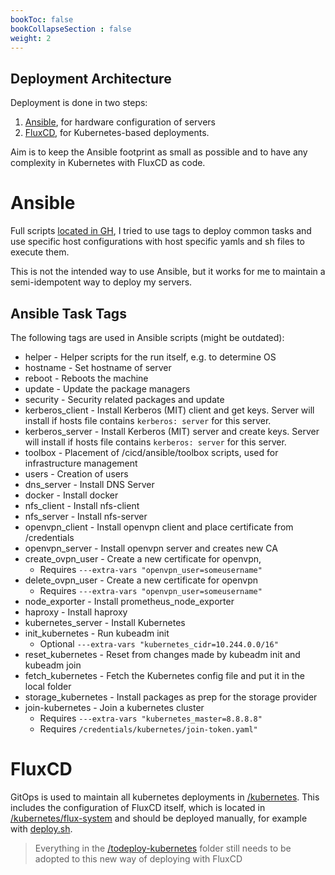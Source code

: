 ```yaml
---
bookToc: false
bookCollapseSection : false
weight: 2
---
```


## Deployment Architecture
Deployment is done in two steps:
1. [Ansible](https://www.ansible.com/), for hardware configuration of servers
2. [FluxCD](https://fluxcd.io/), for Kubernetes-based deployments. 

Aim is to keep the Ansible footprint as small as possible and to have any complexity in Kubernetes with FluxCD as code.


# Ansible
Full scripts [located in GH](https://github.com/basraven/la1r/tree/rick/cicd/ansible), I tried to use tags to deploy common tasks and use specific host configurations with host specific yamls and sh files to execute them.

This is not the intended way to use Ansible, but it works for me to maintain a semi-idempotent way to deploy my servers.

## Ansible Task Tags
The following tags are used in Ansible scripts (might be outdated):
* helper                - Helper scripts for the run itself, e.g. to determine OS
* hostname              - Set hostname of server
* reboot                - Reboots the machine
* update                - Update the package managers
* security              - Security related packages and update
* kerberos_client       - Install Kerberos (MIT) client and get keys. Server will install if hosts file contains ```kerberos: server``` for this server.
* kerberos_server       - Install Kerberos (MIT) server and create keys. Server will install if hosts file contains ```kerberos: server``` for this server.
* toolbox               - Placement of /cicd/ansible/toolbox scripts, used for infrastructure management
* users                 - Creation of users
* dns_server            - Install DNS Server
* docker                - Install docker
* nfs_client            - Install nfs-client
* nfs_server            - Install nfs-server
* openvpn_client        - Install openvpn client and place certificate from /credentials
* openvpn_server        - Install openvpn server and creates new CA
* create_ovpn_user      - Create a new certificate for openvpn,
  * Requires ```---extra-vars "openvpn_user=someusername"```
* delete_ovpn_user   - Create a new certificate for openvpn
  * Requires ```---extra-vars "openvpn_user=someusername"```
* node_exporter         - Install prometheus_node_exporter
* haproxy               - Install haproxy
* kubernetes_server     - Install Kubernetes
* init_kubernetes       - Run kubeadm init
  * Optional ```---extra-vars "kubernetes_cidr=10.244.0.0/16"```
* reset_kubernetes      - Reset from changes made by kubeadm init and kubeadm join
* fetch_kubernetes      - Fetch the Kubernetes config file and put it in the local folder
* storage_kubernetes    - Install packages as prep for the storage provider
* join-kubernetes       - Join a kubernetes cluster
  * Requires ```---extra-vars "kubernetes_master=8.8.8.8"```
  * Requires ```/credentials/kubernetes/join-token.yaml"```


# FluxCD
GitOps is used to maintain all kubernetes deployments in [/kubernetes](https://github.com/basraven/la1r/tree/rick/kubernetes). This includes the configuration of FluxCD itself, which is located in [/kubernetes/flux-system](https://github.com/basraven/la1r/tree/rick/kubernetes/flux-system) and should be deployed manually, for example with [deploy.sh](https://github.com/basraven/la1r/blob/rick/kubernetes/flux-system/deploy.sh).

> Everything in the [/todeploy-kubernetes](https://github.com/basraven/la1r/tree/rick/todeploy-kubernetes) folder still needs to be adopted to this new way of deploying with FluxCD

